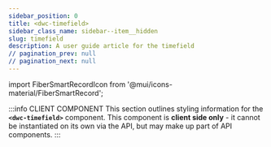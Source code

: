 ```yaml
---
sidebar_position: 0
title: <dwc-timefield>
sidebar_class_name: sidebar--item__hidden
slug: timefield
description: A user guide article for the timefield
// pagination_prev: null
// pagination_next: null
---
```


import FiberSmartRecordIcon from '@mui/icons-material/FiberSmartRecord';

<DocChip chip='shadow' />

:::info CLIENT COMPONENT
This section outlines styling information for the **`<dwc-timefield>`** component. This component is **client side only** - it cannot be instantiated on its own via the API, but may make up part of API components.
:::

<TableBuilder name="dwc-timefield" />


